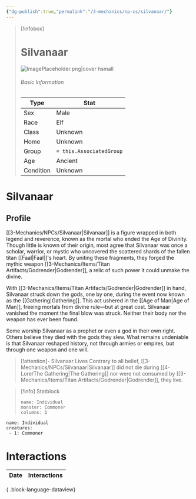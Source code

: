 ```yaml
---
{"dg-publish":true,"permalink":"/3-mechanics/np-cs/silvanaar/"}
---
```


> [!infobox]
> # Silvanaar
> ![ImagePlaceholder.png|cover hsmall](/img/user/z_Assets/Placeholder%20Images/ImagePlaceholder.png)
> ###### Basic Information
> Type |  Stat |
> ---|---|
> Sex | Male |
> Race | Elf |
> Class | Unknown  |
> Home | Unknown  |
> Group | `= this.AssociatedGroup` |
> Age | Ancient|
> Condition | Unknown |


# Silvanaar
## Profile

[[3-Mechanics/NPCs/Silvanaar\|Silvanaar]] is a figure wrapped in both legend and reverence, known as the mortal who ended the Age of Divinity. Though little is known of their origin, most agree that Silvanaar was once a scholar, warrior, or mystic who uncovered the scattered shards of the fallen titan [[Faal\|Faal]]'s heart. By uniting these fragments, they forged the mythic weapon [[3-Mechanics/Items/Titan Artifacts/Godrender\|Godrender]], a relic of such power it could unmake the divine.

With [[3-Mechanics/Items/Titan Artifacts/Godrender\|Godrender]] in hand, Silvanaar struck down the gods, one by one, during the event now known as the [[Gathering\|Gathering]]. This act ushered in the [[Age of Man\|Age of Man]], freeing mortals from divine rule—but at great cost. Silvanaar vanished the moment the final blow was struck. Neither their body nor the weapon has ever been found.

Some worship Silvanaar as a prophet or even a god in their own right. Others believe they died with the gods they slew. What remains undeniable is that Silvanaar reshaped history, not through armies or empires, but through one weapon and one will.

> [!attention]- Silvanaar Lives
> Contrary to all belief, [[3-Mechanics/NPCs/Silvanaar\|Silvanaar]] did not die during [[4-Lore/The Gathering\|The Gathering]] nor were not consumed by [[3-Mechanics/Items/Titan Artifacts/Godrender\|Godrender]], they live.

> [!info] Statblock
> ```statblock
> name: Individual
> monster: Commoner
> columns: 1
> ```

```encounter-table
name: Individual
creatures:
 - 1: Commoner
```
# Interactions
| Date | Interactions |
| ---- | ------------ |

{ .block-language-dataview}